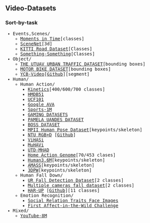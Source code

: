 ## Video-Datasets

### Sort-by-task

<div style="font-family:monospace;">
  <ul>
    <li>Events,Scenes/
      <ul>
        <li><a href="http://moments.csail.mit.edu/">Moments in Time</a>[classes]</li>
        <li><a href="https://robotvault.bitbucket.io/introduction.html">SceneNet</a>[3d]</li>
        <li><a href="https://www.cvlibs.net/datasets/kitti/eval_road.php">KITTI Road Dataset</a>[Classes]</li>
        <li><a href="https://developer.qualcomm.com/software/ai-datasets/something-something">Something-Something</a>[Classes]</li>
      </ul>
    </li>
    <li>Object/
      <ul>
        <li><a href="http://videodatasets.org/UTUAV">THE UTUAV URBAN TRAFFIC DATASET</a>[bounding boxes]</li>
        <li><a href="http://videodatasets.org/UrbanMotorbike">MOTOR BIKE DATASET</a>[bounding boxes]</li>
        <li><a href="https://rse-lab.cs.washington.edu/projects/posecnn/">YCB-Video</a>[<a href="https://github.com/yuxng/YCB_Video_toolbox">Github</a>][segment]</li>
      </ul>
    </li>
    <li>Human/
      <ul>
        <li>Human Action/
          <ul>
            <li><a href="https://github.com/cvdfoundation/kinetics-dataset">Kinetics</a>[400/600/700 classes]</li>
            <li><a href="https://serre-lab.clps.brown.edu/resource/hmdb-a-large-human-motion-database/">HMDB51</a>
            <li><a href="https://www.crcv.ucf.edu/data/UCF101.php">UCF101</a>
            <li><a href="https://research.google.com/ava/index.html">Google AVA</a>
            <li><a href="https://github.com/gtoderici/sports-1m-dataset/">Sports-1M</a>
            <li><a href="http://velastin.dynu.com/G3D/index.html">GAMING DATASETS</a></li>
            <li><a href="http://videodatasets.org/PAMELA-UANDES">PAMELA UANDES DATASET</a></li>
            <li><a href="http://videodatasets.org/BOSSdata">BOSS DATASET</a></li>
            <li><a href="http://human-pose.mpi-inf.mpg.de/">MPII Human Pose Dataset</a>[keypoints/skeleton]</li>
            <li><a href="https://rose1.ntu.edu.sg/dataset/actionRecognition/">NTU RGB+D</a> [<a href="https://github.com/shahroudy/NTURGB-D">Github</a>]</li>
            <li><a href="http://velastin.dynu.com/VIHASI/">ViHASi</a></li>
            <li><a href="http://velastin.dynu.com/MuHAVi-MAS/">MuHAVi</a></li>
            <li><a href="https://personal.utdallas.edu/~kehtar/UTD-MHAD.html">UTD-MHAD</a></li>
            <li><a href="https://homeactiongenome.org/">Home Action Genome</a>[70/453 clases]</li>
            <li><a href="http://vision.imar.ro/human3.6m/description.php">Human3.6M</a>[keypoints/skeleton]</li>
            <li><a href="https://amass.is.tue.mpg.de/">AMASS</a>[keypoints/skeleton]</li>
            <li><a href="https://virtualhumans.mpi-inf.mpg.de/3DPW/">3DPW</a>[keypoints/skeleton]</li>
          </ul>
        </li>
        <li>Human Fall Down/
          <ul>
            <li><a href="http://fenix.ur.edu.pl/~mkepski/ds/uf.html">UR Fall Detection Dataset</a>[2 classes]</li>
            <li><a href="https://www.iro.umontreal.ca/~labimage/Dataset/">Multiple cameras fall dataset</a>[2 classes]</li>
            <li><a href="https://sites.google.com/up.edu.mx/har-up/">HAR-UP</a> [<a href="https://github.com/jpnm561/HAR-UP">Github</a>][11 classes]</li>
          </ul>
        </li>
        <li>Emotion Recognition/
          <ul>
            <li><a href="https://mmlab.ie.cuhk.edu.hk/projects/socialrelation/index.html">Social Relation Traits Face Images</a></li>
            <li><a href="https://ibug.doc.ic.ac.uk/resources/first-affect-wild-challenge/">First Affect-in-the-Wild Challenge</a></li>
          </ul>
        </li>
      </ul>
    </li>
    <li>Mixed/
      <ul>
        <li><a href="https://research.google.com/youtube8m/index.html">YouTube-8M</a></li>
      </ul>
    </li>
  </ul>
</div>




